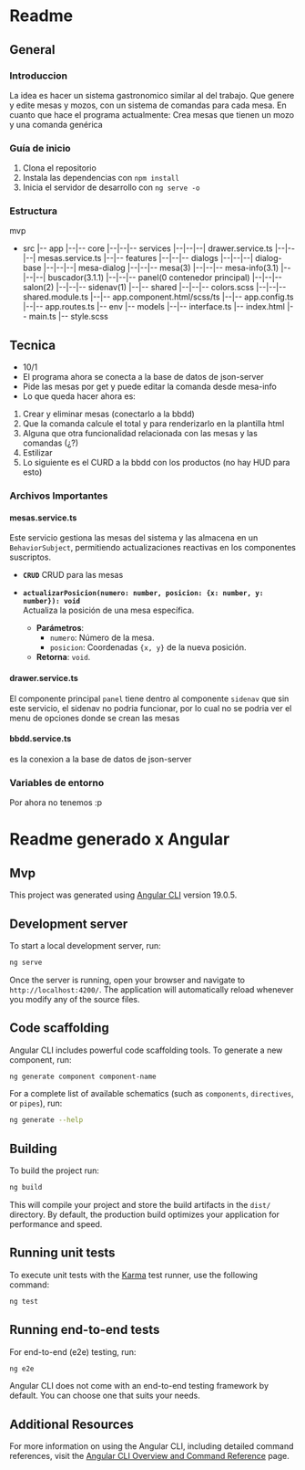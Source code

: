 # Readme
##  General
### Introduccion
La idea es hacer un sistema gastronomico similar al del trabajo. Que genere y edite mesas y mozos, con un sistema de comandas para cada mesa.
En cuanto que hace el programa actualmente:
Crea mesas que tienen un mozo y una comanda genérica
### Guía de inicio
1. Clona el repositorio
2. Instala las dependencias con `npm install`
3. Inicia el servidor de desarrollo con `ng serve -o`
### Estructura
mvp
- src
|-- app
|--|-- core
|--|--|-- services
|--|--|--| drawer.service.ts
|--|--|--| mesas.service.ts
|--|-- features
|--|--|-- dialogs
|--|--|--| dialog-base
|--|--|--| mesa-dialog
|--|--|-- mesa(3)
|--|--|-- mesa-info(3.1)
|--|--|--| buscador(3.1.1)
|--|--|-- panel(0 contenedor principal)
|--|--|-- salon(2)
|--|--|-- sidenav(1)
|--|-- shared
|--|--|-- colors.scss
|--|--|-- shared.module.ts
|--|-- app.component.html/scss/ts
|--|-- app.config.ts
|--|-- app.routes.ts
|-- env
|-- models
|--|-- interface.ts
|-- index.html
|-- main.ts
|-- style.scss




##  Tecnica
- 10/1
- El programa ahora se conecta a la base de datos de json-server
- Pide las mesas por get y puede editar la comanda desde mesa-info
- Lo que queda hacer ahora es:
1. Crear y eliminar mesas (conectarlo a la bbdd)
2. Que la comanda calcule el total y para renderizarlo en la plantilla html
3. Alguna que otra funcionalidad relacionada con las mesas y las comandas (¿?)
4. Estilizar
5. Lo siguiente es el CURD a la bbdd con los productos (no hay HUD para esto)
### Archivos Importantes
#### mesas.service.ts
Este servicio gestiona las mesas del sistema y las almacena en un `BehaviorSubject`, permitiendo actualizaciones reactivas en los componentes suscriptos.
- **`CRUD`**
  CRUD para las mesas

- **`actualizarPosicion(numero: number, posicion: {x: number, y: number}): void`**  
  Actualiza la posición de una mesa específica.  
  - **Parámetros**:  
    - `numero`: Número de la mesa.  
    - `posicion`: Coordenadas `{x, y}` de la nueva posición.  
  - **Retorna**: `void`.
#### drawer.service.ts
El componente principal `panel` tiene dentro al componente `sidenav` que sin este servicio, el sidenav no podria funcionar, por lo cual no se podria ver el menu de opciones donde se crean las mesas
#### bbdd.service.ts
  es la conexion a la base de datos de json-server
### Variables de entorno
Por ahora no tenemos :p
# Readme generado x Angular
## Mvp

This project was generated using [Angular CLI](https://github.com/angular/angular-cli) version 19.0.5.

## Development server

To start a local development server, run:

```bash
ng serve
```

Once the server is running, open your browser and navigate to `http://localhost:4200/`. The application will automatically reload whenever you modify any of the source files.

## Code scaffolding

Angular CLI includes powerful code scaffolding tools. To generate a new component, run:

```bash
ng generate component component-name
```

For a complete list of available schematics (such as `components`, `directives`, or `pipes`), run:

```bash
ng generate --help
```

## Building

To build the project run:

```bash
ng build
```

This will compile your project and store the build artifacts in the `dist/` directory. By default, the production build optimizes your application for performance and speed.

## Running unit tests

To execute unit tests with the [Karma](https://karma-runner.github.io) test runner, use the following command:

```bash
ng test
```

## Running end-to-end tests

For end-to-end (e2e) testing, run:

```bash
ng e2e
```

Angular CLI does not come with an end-to-end testing framework by default. You can choose one that suits your needs.

## Additional Resources

For more information on using the Angular CLI, including detailed command references, visit the [Angular CLI Overview and Command Reference](https://angular.dev/tools/cli) page.

